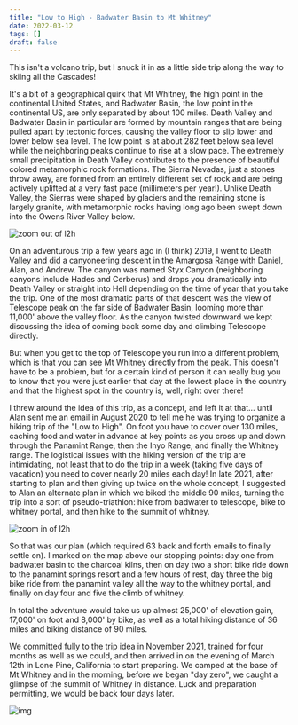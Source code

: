 ```yaml
---
title: "Low to High - Badwater Basin to Mt Whitney"
date: 2022-03-12
tags: []
draft: false
---
```


This isn't a volcano trip, but I snuck it in as a little side trip along the way to skiing all the Cascades!

It's a bit of a geographical quirk that Mt Whitney, the high point in the continental United States, and Badwater Basin, the low point in the continental US, are only separated by about 100 miles. Death Valley and Badwater Basin in particular are formed by mountain ranges that are being pulled apart by tectonic forces, causing the valley floor to slip lower and lower below sea level. The low point is at about 282 feet below sea level while the neighboring peaks continue to rise at a slow pace. The extremely small precipitation in Death Valley contributes to the presence of beautiful colored metamorphic rock formations. The Sierra Nevadas, just a stones throw away, are formed from an entirely different set of rock and are being actively uplifted at a very fast pace (millimeters per year!). Unlike Death Valley, the Sierras were shaped by glaciers and the remaining stone is largely granite, with metamorphic rocks having long ago been swept down into the Owens River Valley below.

![zoom out of l2h](/static/maps/l2h/overview_far.png)

On an adventurous trip a few years ago in (I think) 2019, I went to Death Valley and did a canyoneering descent in the Amargosa Range with Daniel, Alan, and Andrew. The canyon was named Styx Canyon (neighboring canyons include Hades and Cerberus) and drops you dramatically into Death Valley or straight into Hell depending on the time of year that you take the trip. One of the most dramatic parts of that descent was the view of Telescope peak on the far side of Badwater Basin, looming more than 11,000' above the valley floor. As the canyon twisted downward we kept discussing the idea of coming back some day and climbing Telescope directly.

But when you get to the top of Telescope you run into a different problem, which is that you can see Mt Whitney directly from the peak. This doesn't have to be a problem, but for a certain kind of person it can really bug you to know that you were just earlier that day at the lowest place in the country and that the highest spot in the country is, well, right over there!

I threw around the idea of this trip, as a concept, and left it at that... until Alan sent me an email in August 2020 to tell me he was trying to organize a hiking trip of the "Low to High". On foot you have to cover over 130 miles, caching food and water in advance at key points as you cross up and down through the Panamint Range, then the Inyo Range, and finally the Whitney range. The logistical issues with the hiking version of the trip are intimidating, not least that to do the trip in a week (taking five days of vacation) you need to cover nearly 20 miles each day! In late 2021, after starting to plan and then giving up twice on the whole concept, I suggested to Alan an alternate plan in which we biked the middle 90 miles, turning the trip into a sort of pseudo-triathlon: hike from badwater to telescope, bike to whitney portal, and then hike to the summit of whitney. 

![zoom in of l2h](/static/maps/l2h/overview_close.png)

So that was our plan (which required 63 back and forth emails to finally settle on). I marked on the map above our stopping points: day one from badwater basin to the charcoal kilns, then on day two a short bike ride down to the panamint springs resort and a few hours of rest, day three the big bike ride from the panamint valley all the way to the whitney portal, and finally on day four and five the climb of whitney.

In total the adventure would take us up almost 25,000' of elevation gain, 17,000' on foot and 8,000' by bike, as well as a total hiking distance of 36 miles and biking distance of 90 miles.

We committed fully to the trip idea in November 2021, trained for four months as well as we could, and then arrived in on the evening of March 12th in Lone Pine, California to start preparing. We camped at the base of Mt Whitney and in the morning, before we began "day zero", we caught a glimpse of the summit of Whitney in distance. Luck and preparation permitting, we would be back four days later. 

![img](/static/l2h/day0/IMG_0227.png)
